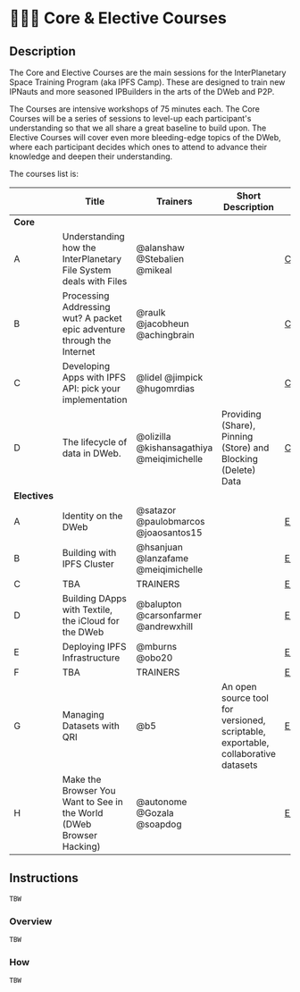 # 👩🏽‍🏫 Core & Elective Courses

## Description

The Core and Elective Courses are the main sessions for the InterPlanetary Space Training Program (aka IPFS Camp). These are designed to train new IPNauts and more seasoned IPBuilders in the arts of the DWeb and P2P.

The Courses are intensive workshops of 75 minutes each. The Core Courses will be a series of sessions to level-up each participant's understanding so that we all share a great baseline to build upon. The Elective Courses will cover even more bleeding-edge topics of the DWeb, where each participant decides which ones to attend to advance their knowledge and deepen their understanding.

The courses list is:

|                | Title  | Trainers  | Short Description  | Link  |
|--------------- |------- |---------- |------------------- |------ |
| **Core**       | | | | |
| A              | Understanding how the InterPlanetary File System deals with Files       | @alanshaw @Stebalien @mikeal              |                                                                | [CORE_COURSE_A](CORE_COURSE_A) |
| B              | Processing Addressing wut? A packet epic adventure through the Internet | @raulk @jacobheun @achingbrain            |                                                                | [CORE_COURSE_B](CORE_COURSE_B) |
| C              | Developing Apps with IPFS API: pick your implementation                 | @lidel @jimpick @hugomrdias               |                                                                | [CORE_COURSE_C](CORE_COURSE_C) |
| D              | The lifecycle of data in DWeb.                                          | @olizilla @kishansagathiya @meiqimichelle | Providing (Share), Pinning (Store) and Blocking (Delete) Data  | [CORE_COURSE_D](CORE_COURSE_D) |
| **Electives**  | | | | |
| A              | Identity on the DWeb                                                    | @satazor @paulobmarcos @joaosantos15      |                                                                | [ELECTIVE_COURSE_A](ELECTIVE_COURSE_A) |
| B              | Building with IPFS Cluster                                              | @hsanjuan @lanzafame @meiqimichelle       |                                                                | [ELECTIVE_COURSE_B](ELECTIVE_COURSE_B) |
| C              | TBA                                                                     | TRAINERS |                                                                                                 | [ELECTIVE_COURSE_C](ELECTIVE_COURSE_C) |
| D              | Building DApps with Textile, the iCloud for the DWeb                    | @balupton @carsonfarmer @andrewxhill      |                                                                | [ELECTIVE_COURSE_D](ELECTIVE_COURSE_D) |
| E              | Deploying IPFS Infrastructure                                           | @mburns @obo20                            |                                                                | [ELECTIVE_COURSE_E](ELECTIVE_COURSE_E) |
| F              | TBA                                                                     | TRAINERS                                  |                                                                | [ELECTIVE_COURSE_F](ELECTIVE_COURSE_F) |
| G              | Managing Datasets with QRI                                              | @b5                    | An open source tool for versioned, scriptable, exportable, collaborative datasets | [ELECTIVE_COURSE_G](ELECTIVE_COURSE_G) |
| H              | Make the Browser You Want to See in the World (DWeb Browser Hacking)    | @autonome @Gozala @soapdog                |                                                                | [ELECTIVE_COURSE_H](ELECTIVE_COURSE_H) |

## Instructions

`TBW`

### Overview

`TBW`

### How

`TBW`
